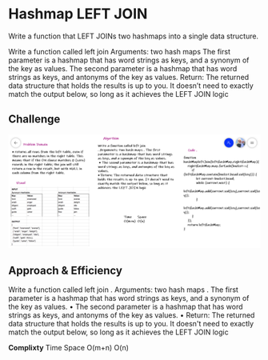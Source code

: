 # Hashmap LEFT JOIN
<!-- Short summary or background information -->
Write a function that LEFT JOINs two hashmaps into a single data structure.

Write a function called left join
Arguments: two hash maps
The first parameter is a hashmap that has word strings as keys, and a synonym of the key as values.
The second parameter is a hashmap that has word strings as keys, and antonyms of the key as values.
Return: The returned data structure that holds the results is up to you. It doesn’t need to exactly match the output below, so long as it achieves the LEFT JOIN logic

## Challenge
<!-- Description of the challenge -->
![wb](./code33.png)

## Approach & Efficiency
<!-- What approach did you take? Why? What is the Big O space/time for this approach? -->
Write a function called left join
. Arguments: two hash maps . The first parameter is a hashmap that has word strings as keys, and a synonym of the key as values.
 • The second parameter is a hashmap that has word strings as keys, and antonyms of the key as values.
• Return: The returned data structure that holds the results is up to you. It doesn't need to exactly match the output below, so long as it achieves the LEFT JOIN logic

**Complixty**
Time	Space
O(m+n)	O(n)
